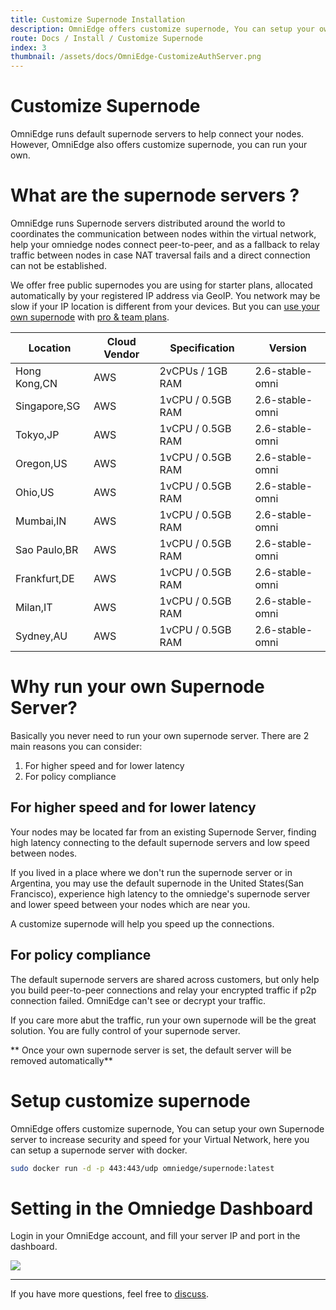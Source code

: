 ```yaml
---
title: Customize Supernode Installation
description: OmniEdge offers customize supernode, You can setup your own Supernode server to increase security and speed for your Private Network.
route: Docs / Install / Customize Supernode
index: 3
thumbnail: /assets/docs/OmniEdge-CustomizeAuthServer.png
---
```


# Customize Supernode

OmniEdge runs default supernode servers to help connect your nodes. However, OmniEdge also offers customize supernode, you can run your own. 

# What are the supernode servers ? 

OmniEdge runs Supernode servers distributed around the world to 
coordinates the communication between nodes within the virtual network, help your omniedge nodes connect peer-to-peer, and as a fallback to relay traffic between nodes in case NAT traversal fails and a direct connection can not be established. 

We offer free public supernodes you are using for starter plans, allocated automatically by your registered IP address via GeoIP. You network may be slow if your IP location is different from your devices. But you can [use your own supernode](https://omniedge.io/docs/article/install/customize-supernode) with [pro & team plans](https://omniedge.io/pricing). 

|Location|Cloud Vendor|Specification|Version|
|--|--|--|--|
|Hong Kong,CN|AWS| 2vCPUs / 1GB RAM|2.6-stable-omni|
|Singapore,SG|AWS|1vCPU / 0.5GB RAM|2.6-stable-omni|
|Tokyo,JP|AWS|1vCPU / 0.5GB RAM|2.6-stable-omni|
|Oregon,US|AWS|1vCPU / 0.5GB RAM|2.6-stable-omni|
|Ohio,US|AWS|1vCPU / 0.5GB RAM|2.6-stable-omni|
|Mumbai,IN|AWS|1vCPU / 0.5GB RAM|2.6-stable-omni|
|Sao Paulo,BR|AWS|1vCPU / 0.5GB RAM|2.6-stable-omni|
|Frankfurt,DE|AWS|1vCPU / 0.5GB RAM|2.6-stable-omni|
|Milan,IT|AWS|1vCPU / 0.5GB RAM|2.6-stable-omni|
|Sydney,AU|AWS|1vCPU / 0.5GB RAM|2.6-stable-omni|

# Why run your own Supernode Server? 

Basically you never need to run your own supernode server. There are 2 main reasons you can consider: 

1. For higher speed and for lower latency
2. For policy compliance

## For higher speed and for lower latency

Your nodes may be located far from an existing Supernode Server, finding high latency connecting to the default supernode servers and low speed between nodes. 

If you lived in a place where we don't run the supernode server or in Argentina, you may use the default supernode in the United States(San Francisco), experience high latency to the omniedge's supernode server and lower speed between your nodes which are near you. 

A customize supernode will help you speed up the connections.

## For policy compliance

The default supernode servers are shared across customers, but only help you build peer-to-peer connections and relay your encrypted traffic if p2p connection failed. OmniEdge can't see or decrypt your traffic. 

If you care more abut the traffic, run your own supernode will be the great solution. You are fully control of your supernode server. 

** Once your own supernode server is set, the default server will be removed automatically**

# Setup customize supernode 

OmniEdge offers customize supernode, You can setup your own Supernode server to increase security and speed for your Virtual Network, here you can setup a supernode server with docker.

```bash
sudo docker run -d -p 443:443/udp omniedge/supernode:latest
```

# Setting in the Omniedge Dashboard

Login in your OmniEdge account, and fill your server IP and port in the dashboard.

![](/assets/docs/OmniEdge-CustomizeAuthServer.png)


-----

If you have more questions, feel free to [discuss](https://github.com/omniedgeio/omniedge/discussions).